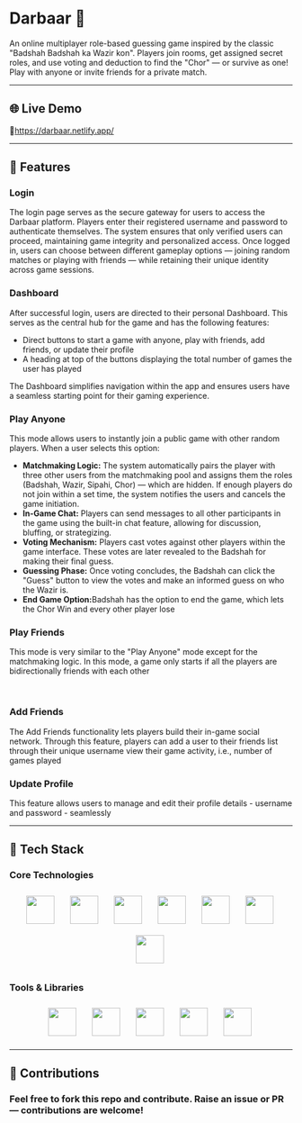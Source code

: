 <h1>Darbaar 👑</h1>
<p> An online multiplayer role-based guessing game inspired by the classic "Badshah Badshah ka Wazir kon". 
Players join rooms, get assigned secret roles, and use voting and deduction to find the "Chor" — or survive as one!
Play with anyone or invite friends for a private match. </p>
<hr/>

<h2>🌐 Live Demo</h2>
<p>🔗<a href="https://darbaar.netlify.app/">https://darbaar.netlify.app/</a></p>
<hr/>

<h2>🚀 Features</h2>
<div>
  <h3>Login</h3>
</div>
<p>The login page serves as the secure gateway for users to access the Darbaar platform. Players enter their registered username and password to authenticate themselves. 
The system ensures that only verified users can proceed, maintaining game integrity and personalized access. Once logged in, users can choose between different gameplay options 
— joining random matches or playing with friends — while retaining their unique identity across game sessions.</p>

<div>
  <h3>Dashboard</h3>
</div>
<p>After successful login, users are directed to their personal Dashboard. This serves as the central hub for the game and has the following features:</p>
<ul>
  <li>Direct buttons to start a game with anyone, play with friends, add friends, or update their profile</li>
  <li>A heading at top of the buttons displaying the total number of games the user has played</li>
</ul>
<p>The Dashboard simplifies navigation within the app and ensures users have a seamless starting point for their gaming experience.</p>

<div>
  <h3>Play Anyone</h3>
</div>
<p>This mode allows users to instantly join a public game with other random players. When a user selects this option:</p>
<ul>
  <li><b>Matchmaking Logic:</b> The system automatically pairs the player with three other users from the matchmaking pool and assigns them the roles (Badshah, Wazir, Sipahi, Chor) — which are   
  hidden. If enough players do not join within a set time, the system notifies the users and cancels the game initiation.</li>
  <li><b>In-Game Chat:</b> Players can send messages to all other participants in the game using the built-in chat feature, allowing for discussion, bluffing, or strategizing.</li>
  <li><b>Voting Mechanism:</b> Players cast votes against other players within the game interface. These votes are later revealed to the Badshah for making their final guess.</li>
  <li><b>Guessing Phase:</b> Once voting concludes, the Badshah can click the "Guess" button to view the votes and make an informed guess on who the Wazir is.</li>
  <li><b>End Game Option:</b>Badshah has the option to end the game, which lets the Chor Win and every other player lose</li>
</ul>

<div>
  <h3>Play Friends</h3>
</div>
<p>This mode is very similar to the "Play Anyone" mode except for the matchmaking logic. In this mode, a game only starts if all the players are bidirectionally friends with each other</p>
<br/>

<div>
  <h3>Add Friends</h3>  
</div>
  <p>The Add Friends functionality lets players build their in-game social network. Through this feature, players can add a user to their friends list through their unique username view their game activity, i.e., number of games played</p>

<div>
  <h3>Update Profile</h3>
</div>
<p>This feature allows users to manage and edit their profile details - username and password - seamlessly</p>
<hr/>

<h2>💼 Tech Stack</h2>
<h3>Core Technologies</h3>
<p align="center">  
  <img src="https://skillicons.dev/icons?i=html" height="50" style="margin:10px;" />&nbsp;
  <img src="https://skillicons.dev/icons?i=css" height="50" style="margin:10px;" />&nbsp;
  <img src="https://skillicons.dev/icons?i=js" height="50" style="margin:10px;" />&nbsp;
  <img src="https://skillicons.dev/icons?i=react" height="50" style="margin:10px;" />&nbsp;
  <img src="https://skillicons.dev/icons?i=nodejs" height="50" style="margin:10px;" />&nbsp;
  <img src="https://skillicons.dev/icons?i=express" height="50" style="margin:10px;" />&nbsp;
  <img src="https://skillicons.dev/icons?i=mongodb" height="50" style="margin:10px;" />&nbsp;
</p>

<h3>Tools & Libraries</h3>
<p align="center">  
  <img src="https://skillicons.dev/icons?i=git" height="50" style="margin:10px;" />&nbsp;
  <img src="https://skillicons.dev/icons?i=github" height="50" style="margin:10px;" />&nbsp;
  <img src="https://skillicons.dev/icons?i=vercel" height="50" style="margin:10px;" />&nbsp;
  <img src="https://skillicons.dev/icons?i=netlify" height="50" style="margin:10px;" />&nbsp;
  <img src="https://skillicons.dev/icons?i=vscode" height="50" style="margin:10px;" />&nbsp;
</p>
<hr/>
<h2>🙌  Contributions</h2>
<h3>Feel free to fork this repo and contribute. Raise an issue or PR — contributions are welcome!</h3>


